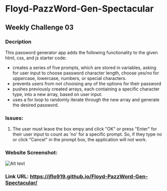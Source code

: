 # Floyd-PazzWord-Gen-Spectacular

## Weekly Challenge 03

### Decription
This password generator app adds the following functionality to the given html, css, and js starter code:

* creates a series of five prompts, which are stored in variables, asking for user input to choose password character length, choose yes/no for uppercase, lowercase, numbers,       or special characters.
* prevents users from not chooising any of the options for their password
* pushes previously created arrays, each containing a specific character type, into a new array, based on user input.
* uses a for loop to randomly iterate through the new array and generate the desired password.

### Issues:

1. The user must leave the box empy and click "OK" or press "Enter" for their user input to count as 'no' for a specific prompt. So, if they type no or click "Cancel" in the prompt box, the application will not work.

### Website Screenshot:

![Alt text](/assets/images/password_site.jpgjpg?raw=true "Screenshot 1")


### Link URL: https://jflo919.github.io/Floyd-PazzWord-Gen-Spectacular/

